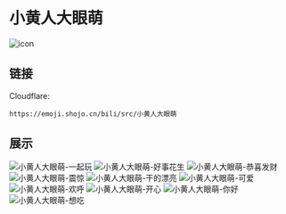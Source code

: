 # 小黄人大眼萌
![icon](https://emoji.shojo.cn/bili/src/小黄人大眼萌/icon.png)
## 链接
Cloudflare:
```
https://emoji.shojo.cn/bili/src/小黄人大眼萌
```
## 展示
![小黄人大眼萌-一起玩](https://emoji.shojo.cn/bili/src/小黄人大眼萌/小黄人大眼萌-一起玩.png)
![小黄人大眼萌-好事花生](https://emoji.shojo.cn/bili/src/小黄人大眼萌/小黄人大眼萌-好事花生.png)
![小黄人大眼萌-恭喜发财](https://emoji.shojo.cn/bili/src/小黄人大眼萌/小黄人大眼萌-恭喜发财.png)
![小黄人大眼萌-震惊](https://emoji.shojo.cn/bili/src/小黄人大眼萌/小黄人大眼萌-震惊.png)
![小黄人大眼萌-干的漂亮](https://emoji.shojo.cn/bili/src/小黄人大眼萌/小黄人大眼萌-干的漂亮.png)
![小黄人大眼萌-可爱](https://emoji.shojo.cn/bili/src/小黄人大眼萌/小黄人大眼萌-可爱.png)
![小黄人大眼萌-欢呼](https://emoji.shojo.cn/bili/src/小黄人大眼萌/小黄人大眼萌-欢呼.png)
![小黄人大眼萌-开心](https://emoji.shojo.cn/bili/src/小黄人大眼萌/小黄人大眼萌-开心.png)
![小黄人大眼萌-你好](https://emoji.shojo.cn/bili/src/小黄人大眼萌/小黄人大眼萌-你好.png)
![小黄人大眼萌-想吃](https://emoji.shojo.cn/bili/src/小黄人大眼萌/小黄人大眼萌-想吃.png)
